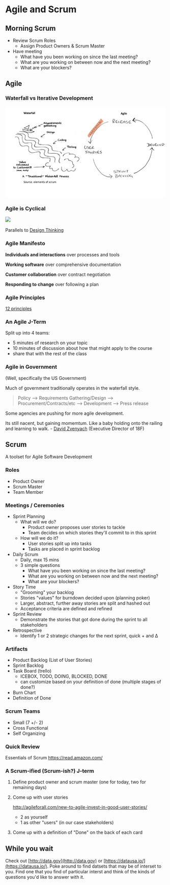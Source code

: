 # Agile and Scrum

## Morning Scrum
- Review Scrum Roles
	- Assign Product Owners & Scrum Master
- Have meeting
	- What have you been working on since the last meeting?
	- What are you working on between now and the next meeting?
	- What are your blockers?

## Agile

### Waterfall vs Iterative Development

![](assets/waterfallvsagile.png)

### Agile is Cyclical
![](https://www.evernote.com/shard/s150/sh/638b2cde-a6b4-4e4b-a299-519096ac92eb/f49ab3ede265cff7/res/8ecec91f-add1-435e-91f9-79a5585e4ff0/skitch.jpg?resizeSmall&width=832)

Parallels to [Design Thinking](https://dschool.stanford.edu/groups/k12/wiki/17cff/Steps_in_a_Design_Thinking_Process.html)

### Agile Manifesto

**Individuals and interactions** over processes and tools

**Working software** over comprehensive documentation

**Customer collaboration** over contract negotiation

**Responding to change** over following a plan

### Agile Principles
[12 principles](https://www.agilealliance.org/agile101/12-principles-behind-the-agile-manifesto/)

### An Agile J-Term
Split up into 4 teams:

- 5 minutes of research on your topic
- 10 minutes of discussion about how that might apply to the course
- share that with the rest of the class

### Agile in Government
(Well, specifically the US Government)

Much of government traditionally operates in the waterfall style.

> Policy -->
> Requirements Gathering/Design -->
> Procurement/Contracts/etc -->
> Development -->
> Press release

Some agencies are pushing for more agile development.

Its still nacent, but gaining momemtum. Like a baby holding onto the railing and learning to walk. -
[David Zvenyach](https://www.linkedin.com/in/vdavez) (Executive
Director of 18F)

## Scrum

A toolset for Agile Software Development

### Roles

- Product Owner
- Scrum Master
- Team Member

### Meetings / Ceremonies

- Sprint Planning
	- What will we do?
		- Product owner proposes user stories to tackle
		- Team decides on which stories they'll commit to in this sprint
	- How will we do it?
		- User stories split up into tasks
		- Tasks are placed in sprint backlog
- Daily Scrum
	- Daily, max 15 mins
	- 3 simple questions
		- What have you been working on since the last meeting?
		- What are you working on between now and the next meeting?
		- What are your blockers?
- Story Time
	- "Grooming" your backlog
	- Stories "values" for burndown decided upon (planning poker)
	- Larger, abstract, further away stories are split and hashed out
	- Acceptance criteria are defined and refined
- Sprint Review
	- Demonstrate the stories that got done during the sprint to all stakeholders
- Retrospective
	- Identify 1 or 2 strategic changes for the next sprint, quick + and Δ

### Artifacts

- Product Backlog (List of User Stories)
- Sprint Backlog
- Task Board (trello)
	- ICEBOX, TODO, DOING, BLOCKED, DONE
	- can customize based on your definition of done (multiple stages of done?)
- Burn Chart
- Definition of Done

### Scrum Teams

* Small (7 +/- 2)
* Cross Functional
* Self Organizing

### Quick Review
Essentials of Scrum
https://read.amazon.com/

### A Scrum-ified (Scrum-ish?) J-term

1. Define product owner and scrum master (one for today, two for remaining days)
2. Come up with user stories

	http://agileforall.com/new-to-agile-invest-in-good-user-stories/

	* 2 as yourself
	* 1 as other "users" (in our case stakeholders)

3. Come up with a definition of "Done" on the back of each card


## While you wait

Check out [http://data.gov](http://data.gov) or [https://datausa.io/](https://datausa.io/). Poke around to find datsets that may be of interset to you. Find one that you find of particular interst and think of the kinds of questions you'd like to answer with it.

